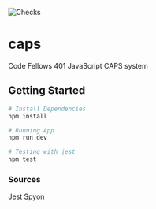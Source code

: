 ![Checks](https://github.com/muckt/caps/actions/workflows/checks.yaml/badge.svg)

# caps
Code Fellows 401 JavaScript CAPS system

## Getting Started

```Bash
# Install Dependencies
npm install

# Running App
npm run dev

# Testing with jest
npm test
```

### Sources

[Jest Spyon](https://stackoverflow.com/a/59225389)